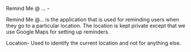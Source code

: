 Remind Me @ ... - 

Remind Me @... is the application that is used for reminding users when they go to a particular location. The location is kept private except that we use Google Maps for setting up reminders.

Location- Used to identify the current location and not for anything else.
